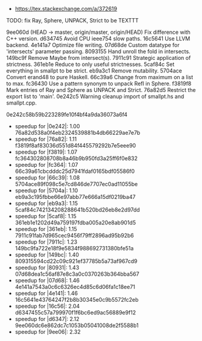 - https://tex.stackexchange.com/a/372619

TODO: fix Ray, Sphere, UNPACK, Strict to be TEXTTT

9ee060d (HEAD -> master, origin/master, origin/HEAD) Fix difference with C++ version.
d634745 Avoid CPU ieee754 slow paths.
16c5641 Use LLVM backend.
4e141a7 Optimize file writing.
07d68de Custom datatype for 'intersects' parameter passing.
8093155 Hand unroll the fold in intersects.
149bc9f Remove Maybe from intersect(s).
7911c91 Strategic application of strictness.
361eb1e Reduce to only useful strictnesses.
5caf84c Set everything in smallpt to be strict.
eb9a3c1 Remove mutability.
5704ace Convert erand48 to pure Haskell.
66c39a6 Change from maximum on a list to max.
fc36430 Use a pattern synonym to unpack Refl in Sphere.
f3819f8 Mark entries of Ray and Sphere as UNPACK and Strict.
76a82d5 Restrict the export list to 'main'.
0e242c5 Warning cleanup import of smallpt.hs and smallpt.cpp.

0e242c58b59b223289fe10f4bf4a9da36073a6f4
- speedup for |0e242|: 1.00
76a82d538a0f4eb2324539881b4db66229ae7e7b
- speedup for |76a82|: 1.11
f3819f8af83036d551d84f445579292b7e5eee90
- speedup for |f3819|: 1.07
fc364302808708b8a46b9b950fd3a25ff6f0e832
- speedup for |fc364|: 1.07
66c39a61cbcdddc25d7941fdaf0165bdf05586f0
- speedup for |66c39|: 1.08
5704ace89f098c5e7cd846de7707ec0ad11055be
- speedup for |5704a|: 1.10
eb9a3c195fbbe66e97abb77e666a15df0219ba47
- speedup for |eb9a3|: 1.15
5caf84c742134208288641b520bd26eb8e2d97dd
- speedup for |5caf8|: 1.15
361eb1e1202d49a759197fdba005a20e8ab901d5
- speedup for |361eb|: 1.15
7911c91fab7d965cec9456f79ff2896ad95b92b6
- speedup for |7911c|: 1.23
149bc9fa722e18f9e5834f988692731380bfe51a
- speedup for |149bc|: 1.40
809315594cd22c09c921ef37785b5a73af967cd9
- speedup for |80931|: 1.43
07d68dea1c56af87e8c3a0c0370263b364bba567
- speedup for |07d68|: 1.46
4e141a7543a0c6c6326ec4d85c6d06fa1c18ee71
- speedup for |4e141|: 1.46
16c5641e43764247f2b8b30345e0c9b5572fc2eb
- speedup for |16c56|: 2.04
d6347455c57a799970f1f6bc6ed9ac56889e9f12
- speedup for |d6347|: 2.12
9ee060dc6e862dc7c1053b05041008de2f5588b1
- speedup for |9ee06|: 2.32

